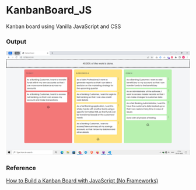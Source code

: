 # KanbanBoard_JS
Kanban board using Vanilla JavaScript and CSS

### Output
![KanbanBoard_JS](https://raw.githubusercontent.com/4akhilkumar/KanbanBoard_JS/master/Screenshot%20(232).png "KanbanBoard_JS")

### Reference
[How to Build a Kanban Board with JavaScript (No Frameworks)](https://www.youtube.com/watch?v=ijQ6dCughW8)